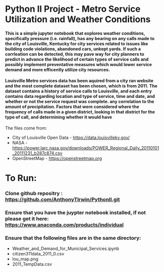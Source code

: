 # Python II Project - Metro Service Utilization and Weather Conditions

#### This is a simple jupyter notebook that explores weather conditions, specifically pressure (i.e. rainfall), has any bearing on any calls made to the city of Louisville, Kentucky for city services related to issues like building code violations, abandoned cars, unkept yards. If such a corrleation can be detected, this may pave way for city planners to predict in advance the likelihood of certain types of service calls and possibly implement preventative measures which would lower service demand and more efficently utilize city resources.
#### Louisville Metro services data has been aquired from a city ran website and the most complete dataset has been chosen, which is from 2011. The dataset contains a history of service calls to Louisville, and each entry contains data regarding location and type of service, time and date, and whether or not the service request was complete. any correlation to the amount of precipitation. Factors that were considered where the frequency of calls made in a given district, looking in that district for the type of call, and determining whether it would have


The files come from:
- City of Louisville Open Data - https://data.louisvilleky.gov/ 
- NASA - https://power.larc.nasa.gov/downloads/POWER_Regional_Daily_20110101_20111231_b287c874.csv
- OpenStreetMap - https://openstreetmap.org

# **To Run:**

### Clone github repositry : https://github.com/AnthonyTIrwin/PythonII.git
### Ensure that you have the juypter notebook installed, if not please get it here: https://www.anaconda.com/products/individual
### Ensure that the following files are in the same directory:

- Weather_and_Demand_for_Municipal_Services.ipynb
- citizen311data_2011_0.csv
- lou_map.png
- 2011_TempData.csv
